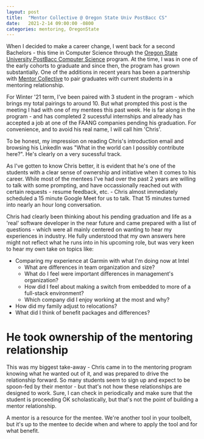 ```yaml
---
layout: post
title:  "Mentor Collective @ Oregon State Univ PostBacc CS"
date:   2021-2-14 09:00:00 -0800
categories: mentoring, OregonState
---
```


When I decided to make a career change, I went back for a second Bachelors - this time in Computer Science through
the [Oregon State University PostBacc Computer Science](https://eecs.oregonstate.edu/academic/online-cs-postbacc)
program. At the time, I was in one of the early cohorts to graduate and since then, the program has grown 
substantially. One of the additions in recent years has been a partnership with
[Mentor Collective](https://www.mentorcollective.org/) to pair graduates with current students in a mentoring
relationship.

For Winter '21 term, I've been paired with 3 student in the program - which brings my total pairings to around 10.
But what prompted this post is the meeting I had with one of my mentees this past week. He is far along in the 
program - and has completed 2 sucessful internships and already has accepted a job at one of the FAANG companies 
pending his graduation. For convenience, and to avoid his real name, I will call him 'Chris'.

To be honest, my impression on reading Chris's introduction email and browsing his LinkedIn was "What in the world 
can I possibly contribute here?". He's clearly on a very sucessful track.

As I've gotten to know Chris better, it is evident that he's one of the students with a clear sense of ownership and
initiative when it comes to his career. While most of the mentees I've had over the past 2 years are willing to talk
with some prompting, and have occassionally reached out with certain requests - resume feedback, etc. - Chris almost 
immediately scheduled a 15 minute Google Meet for us to talk. That 15 minutes turned into nearly an hour long 
conversation.

Chris had clearly been thinking about his pending graduation and life as a 'real' software developer in the near 
future and came prepared with a list of questions - which were all mainly centered on wanting to hear my experiences
in industry. He fully understood that my own answers here might not reflect what he runs into in his upcoming role,
but was very keen to hear my own take on topics like:

* Comparing my experience at Garmin with what I'm doing now at Intel
    * What are differences in team organization and size?
    * What do I feel were important differences in management's organization?
    * How did I feel about making a switch from embedded to more of a full-stack environment?
    * Which company did I enjoy working at the most and why?
* How did my family adjust to relocations?
* What did I think of benefit packages and differences?

# He took ownership of the mentoring relationship

This was my biggest take-away - Chris came in to the mentoring program knowing what he wanted out of it, and was 
prepared to drive the relationship forward. So many students seem to sign up and expect to be spoon-fed by their
mentor - but that's not how these relationships are designed to work.  Sure, I can check in periodically and make
sure that the student is proceeding OK scholastically, but that's not the point of building a mentor relationship.

A mentor is a resource for the mentee. We're another tool in your toolbelt, but it's up to the mentee to decide
when and where to apply the tool and for what benefit.
